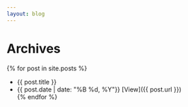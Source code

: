 ```yaml
--- 
layout: blog
---
```


# Archives

{% for post in site.posts %}
  * {{ post.title }}
  * {{ post.date | date: "%B %d, %Y"}} [View]({{ post.url }})  
{% endfor %}